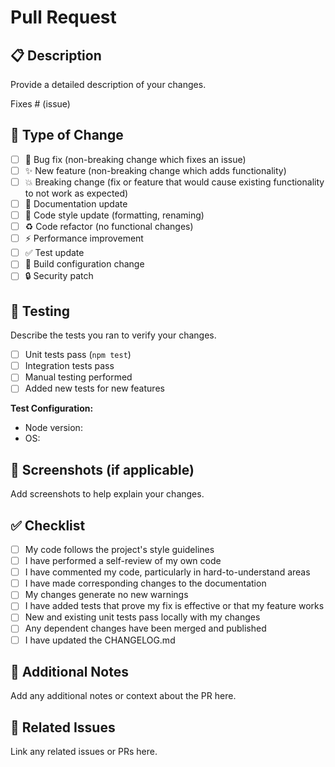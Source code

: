 # Pull Request

## 📋 Description

Provide a detailed description of your changes.

Fixes # (issue)

## 🎯 Type of Change

- [ ] 🐛 Bug fix (non-breaking change which fixes an issue)
- [ ] ✨ New feature (non-breaking change which adds functionality)
- [ ] 💥 Breaking change (fix or feature that would cause existing functionality to not work as expected)
- [ ] 📝 Documentation update
- [ ] 🎨 Code style update (formatting, renaming)
- [ ] ♻️ Code refactor (no functional changes)
- [ ] ⚡ Performance improvement
- [ ] ✅ Test update
- [ ] 🔧 Build configuration change
- [ ] 🔒 Security patch

## 🧪 Testing

Describe the tests you ran to verify your changes.

- [ ] Unit tests pass (`npm test`)
- [ ] Integration tests pass
- [ ] Manual testing performed
- [ ] Added new tests for new features

**Test Configuration:**
- Node version:
- OS:

## 📸 Screenshots (if applicable)

Add screenshots to help explain your changes.

## ✅ Checklist

- [ ] My code follows the project's style guidelines
- [ ] I have performed a self-review of my own code
- [ ] I have commented my code, particularly in hard-to-understand areas
- [ ] I have made corresponding changes to the documentation
- [ ] My changes generate no new warnings
- [ ] I have added tests that prove my fix is effective or that my feature works
- [ ] New and existing unit tests pass locally with my changes
- [ ] Any dependent changes have been merged and published
- [ ] I have updated the CHANGELOG.md

## 📝 Additional Notes

Add any additional notes or context about the PR here.

## 🔗 Related Issues

Link any related issues or PRs here.
